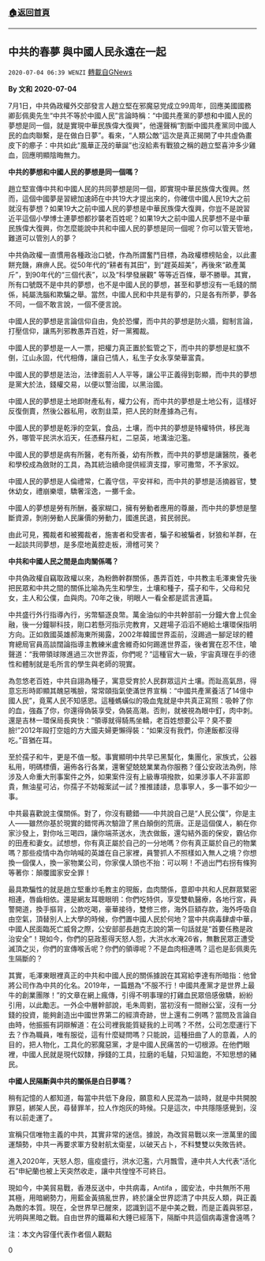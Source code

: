 ###  [:house:返回首頁](https://github.com/ourhimalayas/txt)
---

## 中共的春夢 與中國人民永遠在一起
`2020-07-04 06:39 WENZI` [轉載自GNews](https://gnews.org/zh-hant/253601/)

**By 文和**
**2020-07-04**

7月1日，中共偽政權外交部發言人趙立堅在邪魔惡党成立99周年，回應美國國務卿彭佩奧先生“中共不等於中國人民”言論時稱：“中國共產黨的夢想和中國人民的夢想是同一個，就是實現中華民族偉大復興”，他還聲稱“割斷中國共產黨同中國人民的血肉聯繫，是在做白日夢”。看來，“人類公敵”這次是真正揭開了中共虛偽畫皮下的癤子：中共如此“風華正茂的華誕”也沒給素有戰狼之稱的趙立堅喜沖多少雞血，回應明顯陰晦無力。

**中共的夢想和中國人民的夢想是同一個嗎？**

趙立堅宣傳中共和中國人民的共同夢想是同一個，即實現中華民族偉大復興。然而，這個中國夢是習總加速師在中共19大才提出來的，你確信中國人民19大之前就沒有夢想？如果19大之前中國人民的夢想是中華民族偉大復興，你豈不是說習近平這個小學博士連夢想都抄襲老百姓呢？如果19大之前中國人民夢想不是中華民族偉大復興，你怎麼能說中共和中國人民的夢想是同一個呢？你可以管天管地，難道可以管別人的夢？

中共偽政權一直慣用各種政治口號，作為所謂奮鬥目標，為政權標榜貼金，以此畫餅充饑，麻痹人民。從50年代的“耕者有其田”，到“趕英超美”，再後來“畝產萬斤”，到90年代的“三個代表”，以及“科學發展觀” 等等近百條，舉不勝舉。其實，所有口號既不是中共的夢想，也不是中國人民的夢想，甚至和夢想沒有一毛錢的關係，純屬洗腦和欺騙之舉。當然，中國人民和中共是有夢的，只是各有所夢，夢各不同，一個不敢言說，一個不便言說。

中國人民的夢想是言論信仰自由，免於恐懼，而中共的夢想是防火牆，鉗制言論，打壓信仰，讓馬列邪教愚弄百姓，好一黨獨裁。

中國人民的夢想是一人一票，把權力真正置於監管之下，而中共的夢想是紅旗不倒，江山永固，代代相傳，讓自己情人，私生子女永享榮華富貴。

中國人民的夢想是法治，法律面前人人平等，讓公平正義得到彰顯，而中共的夢想是黨大於法，錢權交易，以便以警治國，以黑治國。

中國人民的夢想是土地即財產私有，權力公有，而中共的夢想是土地公有，這樣好反復倒賣，然後公器私用，收割韭菜，把人民的財產據為己有。

中國人民的夢想是乾淨的空氣，食品，土壤，而中共的夢想是特權特供，移民海外，哪管平民洪水滔天，任憑蘇丹紅，二惡英，地溝油氾濫。

中國人民的夢想是病有所醫，老有所養，幼有所教，而中共的夢想是讓醫院，養老和學校成為斂財的工具，為其統治續命提供經濟支撐，寧可撒幣，不予家奴。

中國人民的夢想是人倫禮常，仁義守信，平安祥和，而中共的夢想是活摘器官，雙休幼女，禮崩樂壞，驕奢淫逸，一擲千金。

中國人的夢想是勞有所酬，養家糊口，擁有勞動者應用的尊嚴，而中共的夢想是壟斷資源，剝削勞動人民廉價的勞動力，國進民退，貧民弱民。

由此可見，獨裁者和被獨裁者，施害者和受害者，騙子和被騙者，豺狼和羊群，在一起談共同夢想，是多麼地黃腔走板，滑稽可笑？

**中共和中國人民之間是血肉關係嗎？**

中共偽政權自竊取政權以來，為粉飾幹群關係，愚弄百姓，中共教主毛澤東曾先後把民眾和中共之間的關係比喻為先生和學生，土壤和種子，孺子和牛，父母和兒女，主人和公僕，血與肉。70年之後，明眼人一看全都是謊言連篇。

中共盛行外行指導內行，劣幣驅逐良幣。萬金油似的中共幹部前一分鐘大會上侃金融，後一分鐘聊科技，剛口若懸河指示完教育，又趕場子滔滔不絕給土壤環保指明方向。正如救國英雄郝海東所揭露，2002年韓國世界盃前，沒踢過一腳足球的體育總局官員高談闊論指導主教練米盧舍維奇如何踢進世界盃，後者實在忍不住，嗆聲道：“我帶領球隊進過三次世界盃，你們呢？”這種官大一級，宇宙真理在手的德性和體制就是毛所言的學生與老師的現實。

為忽悠老百姓，中共自詡為種子，寓意受育於人民群眾這片土壤。而趾高氣昂，得意忘形時即顯其醜惡嘴臉，常常頤指氣使滿世界宣稱：“中國共產黨養活了14億中國人民”，竟罵人民不知感恩。這種螞蟥似的吸血鬼就是中共真正寫照：吸幹了你的血，強姦了你，你還得偽裝享受，偽裝高潮。否則，就被視為眼中釘，肉中刺。還是吉林一環保局長爽快：“領導就得騎馬坐轎，老百姓想要公平？臭不要臉!”2012年毆打空姐的方大國夫婦更懶得裝：“如果沒有我們，你連飯都沒得吃。”音猶在耳。

至於孺子和牛，更是不值一駁。事實顯明中共早已黑幫化，集團化，家族式，公器私用，明碼標價，遍佈各行各業，還奢望兢兢業業為你服務？僅公安政法為例，除涉及人命重大刑事案件之外，如果案件沒有上級專項撥款，如果涉事人不非富即貴，無油星可沾，你孺子不妨報案試一試？推推諉諉，息事寧人，多一事不如少一事。

中共最喜歡說主僕關係。對了，你沒有聽錯——中共說自己是“人民公僕”，你是主人——雖然你基於現實的錯愕再次驗證了黑白顛倒的荒唐。正是這個僕人，躺在你家沙發上，對你吆三喝四，讓你端茶送水，洗衣做飯，還勾結外面的保安，霸佔你的田產和妻女。試想想，你有真正屬於自己的一分地嗎？你有真正屬於自己的物業嗎？那些疫情中為你呐喊的英雄在自己家裡，員警抓人不照樣如入無人之境？你想換一個僕人，換一家物業公司，你家僕人頭也不抬：可以啊！不過出門右拐有條狗等著你：顛覆國家安全罪！

最具欺騙性的就是趙立堅重炒毛教主的現飯，血肉關係，意即中共和人民群眾緊密相連，唇齒相依。還是網友耳聰眼明：你們吃特供，享受雙軌醫療，各地行宮，員警開道，換手摳背，公款吃喝，豪華接待，雙修三修，海外巨額存款，海外呼吸自由空氣，頂替別人上大學的時候，你們置中國人民於何地？當中共病毒肆虐中華，中國人民面臨死亡威脅之際，公安部部長趙克志說的第一句話就是“首要任務是政治安全”！現如今，你們的惡政惹得天怒人怨，大洪水水淹26省，無數民眾正遭受滅頂之災，你們的宣傳喉舌呢？你們的領導呢？不是血肉相連嗎？這也是彭佩奧先生隔斷的？

其實，毛澤東眼裡真正的中共和中國人民的關係據說在其寫給李達有所暗指：他曾將公司作為中共的化名。2019年，一篇題為“不服不行！中國共產黨才是世界上最牛的創業團隊！”的文章在網上瘋傳，引得不明事理的打雞血民眾倍感傲驕，紛紛引用，以此勵志。一外企中層幹部說，毛朱周劉，當初沒有一間辦公室，沒有一分錢的投資，能夠創造出中國世界第二的經濟奇跡，世上還有二例嗎？當問及言論自由時，他振振有詞辯解道：在公司裡我能質疑我的上司嗎？不然，公司怎麼運行下去？作為職員，唯有服從，這有什麼疑問嗎？只能說，這種扭曲了人的意義，人的目的，把人物化，工具化的邪魔惡黨，才是中國人民痛苦的一切根源。在他們眼裡，中國人民就是現代奴隸，掙錢的工具，拉磨的毛驢，只知溫飽，不知思想的豬民。

**中國人民隔斷與中共的關係是白日夢嗎？**

稍有記憶的人都知道，每當中共低下身段，願意和人民混為一談時，就是中共開脫罪惡，綁架人民，尋替罪羊，拉人作炮灰的時候。只是這次，中共隱隱感覺到，沒有以前走運了。

宣稱只信唯物主義的中共，其實非常的迷信。據說，為改貿易戰以來一泄萬里的國運頹勢，中共一再要求軍方發射航太衛星，以破天占卜，不料雙雙以失敗告終。

進入2020年，天怒人怨，瘟疫盛行，洪水氾濫，六月飄雪，連中共人大代表“活化石”申紀蘭也被上天突然收走，讓中共惶惶不可終日。

現如今，中美貿易戰，香港反送中，中共病毒，Antifa ，國安法，中共無所不用其極，用暗網勢力，用藍金黃搞亂世界，終於讓全世界認清了中共反人類，與正義為敵的本質。現在，全世界早已醒來，認識到這不是中美之戰，而是正義與邪惡，光明與黑暗之戰。自由世界的鐵幕和大錘已經落下，隔斷中共這個病毒還會遠嗎？

注：本文內容僅代表作者個人觀點

0
